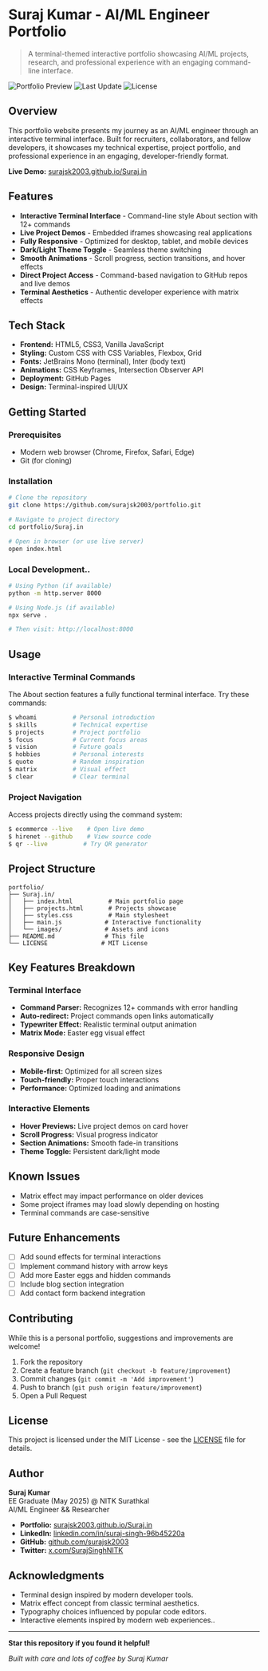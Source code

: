 # Suraj Kumar - AI/ML Engineer Portfolio

> A terminal-themed interactive portfolio showcasing AI/ML projects, research, and professional experience with an engaging command-line interface.

![Portfolio Preview](https://img.shields.io/badge/Status-Live-brightgreen)
![Last Update](https://img.shields.io/github/last-commit/surajsk2003/portfolio)
![License](https://img.shields.io/badge/license-MIT-blue)

## Overview

This portfolio website presents my journey as an AI/ML engineer through an interactive terminal interface. Built for recruiters, collaborators, and fellow developers, it showcases my technical expertise, project portfolio, and professional experience in an engaging, developer-friendly format.

**Live Demo:** [surajsk2003.github.io/Suraj.in](https://surajsk2003.github.io/Suraj.in/)

## Features

- **Interactive Terminal Interface** - Command-line style About section with 12+ commands
- **Live Project Demos** - Embedded iframes showcasing real applications
- **Fully Responsive** - Optimized for desktop, tablet, and mobile devices
- **Dark/Light Theme Toggle** - Seamless theme switching
- **Smooth Animations** - Scroll progress, section transitions, and hover effects
- **Direct Project Access** - Command-based navigation to GitHub repos and live demos
- **Terminal Aesthetics** - Authentic developer experience with matrix effects

## Tech Stack

- **Frontend:** HTML5, CSS3, Vanilla JavaScript
- **Styling:** Custom CSS with CSS Variables, Flexbox, Grid
- **Fonts:** JetBrains Mono (terminal), Inter (body text)
- **Animations:** CSS Keyframes, Intersection Observer API
- **Deployment:** GitHub Pages
- **Design:** Terminal-inspired UI/UX

## Getting Started

### Prerequisites
- Modern web browser (Chrome, Firefox, Safari, Edge)
- Git (for cloning)

### Installation
```bash
# Clone the repository
git clone https://github.com/surajsk2003/portfolio.git

# Navigate to project directory
cd portfolio/Suraj.in

# Open in browser (or use live server)
open index.html
```

### Local Development..
```bash
# Using Python (if available)
python -m http.server 8000

# Using Node.js (if available)
npx serve .

# Then visit: http://localhost:8000
```

## Usage

### Interactive Terminal Commands
The About section features a fully functional terminal interface. Try these commands:

```bash
$ whoami          # Personal introduction
$ skills          # Technical expertise
$ projects        # Project portfolio
$ focus           # Current focus areas
$ vision          # Future goals
$ hobbies         # Personal interests
$ quote           # Random inspiration
$ matrix          # Visual effect
$ clear           # Clear terminal
```

### Project Navigation
Access projects directly using the command system:
```bash
$ ecommerce --live    # Open live demo
$ hirenet --github    # View source code
$ qr --live          # Try QR generator
```

## Project Structure

```
portfolio/
├── Suraj.in/
│   ├── index.html          # Main portfolio page
│   ├── projects.html       # Projects showcase
│   ├── styles.css          # Main stylesheet
│   ├── main.js            # Interactive functionality
│   └── images/            # Assets and icons
├── README.md              # This file
└── LICENSE               # MIT License
```

## Key Features Breakdown

### Terminal Interface
- **Command Parser:** Recognizes 12+ commands with error handling
- **Auto-redirect:** Project commands open links automatically
- **Typewriter Effect:** Realistic terminal output animation
- **Matrix Mode:** Easter egg visual effect

### Responsive Design
- **Mobile-first:** Optimized for all screen sizes
- **Touch-friendly:** Proper touch interactions
- **Performance:** Optimized loading and animations

### Interactive Elements
- **Hover Previews:** Live project demos on card hover
- **Scroll Progress:** Visual progress indicator
- **Section Animations:** Smooth fade-in transitions
- **Theme Toggle:** Persistent dark/light mode

## Known Issues

- Matrix effect may impact performance on older devices
- Some project iframes may load slowly depending on hosting
- Terminal commands are case-sensitive

## Future Enhancements

- [ ] Add sound effects for terminal interactions
- [ ] Implement command history with arrow keys
- [ ] Add more Easter eggs and hidden commands
- [ ] Include blog section integration
- [ ] Add contact form backend integration

## Contributing

While this is a personal portfolio, suggestions and improvements are welcome!

1. Fork the repository
2. Create a feature branch (`git checkout -b feature/improvement`)
3. Commit changes (`git commit -m 'Add improvement'`)
4. Push to branch (`git push origin feature/improvement`)
5. Open a Pull Request

## License

This project is licensed under the MIT License - see the [LICENSE](LICENSE) file for details.

## Author

**Suraj Kumar**  
EE Graduate (May 2025) @ NITK Surathkal  
AI/ML Engineer && Researcher

- **Portfolio:** [surajsk2003.github.io/Suraj.in](https://surajsk2003.github.io/Suraj.in/)
- **LinkedIn:** [linkedin.com/in/suraj-singh-96b45220a](https://www.linkedin.com/in/suraj-singh-96b45220a/)
- **GitHub:** [github.com/surajsk2003](https://github.com/surajsk2003)
- **Twitter:** [x.com/SurajSinghNITK](https://x.com/SurajSinghNITK)

## Acknowledgments

- Terminal design inspired by modern developer tools.
- Matrix effect concept from classic terminal aesthetics.
- Typography choices influenced by popular code editors.
- Interactive elements inspired by modern web experiences..

---

**Star this repository if you found it helpful!**

*Built with care and lots of coffee by Suraj Kumar*